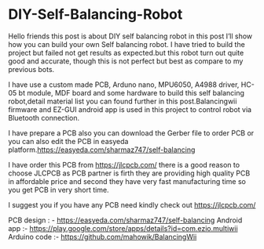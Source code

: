 # DIY-Self-Balancing-Robot
Hello friends this post is about DIY self balancing robot in this post I’ll show how you can build your own Self balancing robot.
I have tried to build the project but failed not get results as expected.but this robot turn out quite good and accurate, though this is not perfect but best as compare to my previous bots.

I have use a custom made PCB, Arduno nano, MPU6050, A4988 driver, HC-05 bt module, MDF board and some hardware to build this self balancing robot,detail material list you can found further in this post.Balancingwii firmware and EZ-GUI android app is used in this project to control robot via Bluetooth connection.

I have prepare a PCB also you can download the Gerber file to order PCB or you can also edit the PCB in easyeda platform.https://easyeda.com/sharmaz747/self-balancing

I have order this PCB from https://jlcpcb.com/ there is a good reason to choose JLCPCB as PCB partner is firth they are providing high quality PCB in affordable price and second they have very fast manufacturing time so you get PCB in very short time.

I suggest you if you have any PCB need kindly check out https://jlcpcb.com/

PCB design : - https://easyeda.com/sharmaz747/self-balancing
Android app :- https://play.google.com/store/apps/details?id=com.ezio.multiwii
Arduino code :- https://github.com/mahowik/BalancingWii

